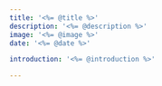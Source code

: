 ```yaml
---
title: '<%= @title %>'
description: '<%= @description %>'
image: '<%= @image %>'
date: '<%= @date %>'

introduction: '<%= @introduction %>'

---
```

